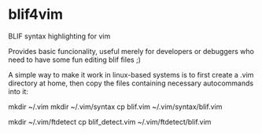 # blif4vim
BLIF syntax highlighting for vim

Provides basic funcionality, useful merely for developers or debuggers who need to have some fun editing blif files ;)

A simple way to make it work in linux-based systems is to first create a .vim directory at home, then copy the files containing necessary autocommands into it: 

mkdir ~/.vim
mkdir ~/.vim/syntax
cp blif.vim ~/.vim/syntax/blif.vim

mkdir ~/.vim/ftdetect
cp blif_detect.vim ~/.vim/ftdetect/blif.vim
